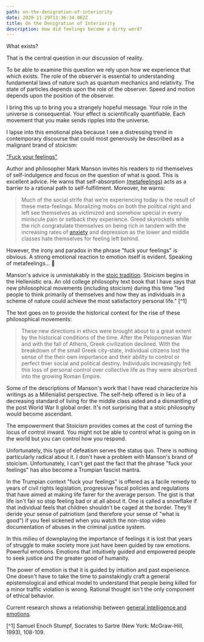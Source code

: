 ```yaml
---
path: on-the-denigration-of-interiority
date: 2020-11-29T13:36:34.062Z
title: On the Denigration of Interiority
description: How did feelings become a dirty word?
---
```

What exists?

That is the central question in our discussion of reality.

To be able to examine this question we rely upon how we experience that which exists. The role of the observer is essential to understanding fundamental laws of nature such as quantum mechanics and relativity. The state of particles depends upon the role of the observer. Speed and motion depends upon the position of the observer.

I bring this up to bring you a strangely hopeful message. Your role in the universe is consequential. Your effect is scientifically quantifiable. Each movement that you make sends ripples into the universe.

I lapse into this emotional plea because I see a distressing trend in contemporary discourse that could most generously be described as a malignant brand of stoicism:

["Fuck your feelings"](https://markmanson.net/fuck-your-feelings)

Author and philosopher Mark Manson invites his readers to rid themselves of self-indulgence and focus on the question of what is good. This is excellent advice. He warns that self-absorption [(metafeelings)](https://markmanson.net/fuck-your-feelings#metafeelings-table) acts as a barrier to a rational path to self-fulfillment. Moreover, he warns: 

> Much of the social strife that we’re experiencing today is the result of these meta-feelings. Moralizing mobs on both the political right and left see themselves as victimized and somehow special in every miniscule pain or setback they experience. Greed skyrockets while the rich congratulate themselves on being rich in tandem with the increasing rates of [anxiety](https://markmanson.net/videos/overcome-anxiety-course) and depression as the lower and middle classes hate themselves for feeling left behind.

However, the irony and paradox in the phrase "fuck your feelings" is obvious. A strong emotional reaction to emotion itself is evident. Speaking of metafeelings... 🤔

Manson's advice is unmistakably in the [stoic tradition](https://en.wikipedia.org/wiki/Stoicism). Stoicism begins in the Hellenistic era. An old college philosophy text book that I have says that new philosophical movements (including stoicism) during this time "led people to think primarily of themselves and how they as individuals in a scheme of nature could achieve the most satisfactory personal life." [^1]

The text goes on to provide the historical context for the rise of these philosophical movements:

> These new directions in ethics were brought about to a great extent by the historical conditions of the time. After the Peloponnesian War and with the fall of Athens, Greek civilization declined. With the breakdown of the small Greek city-state, individual citizens lost the sense of the their own importance and their ability to control or perfect thier social and political destiny. Individuals increasingly felt this loss of personal control over collective life as they were absorbed into the growing Roman Empire.

Some of the descriptions of Manson's work that I have read characterize his writings as a Millenialist perspective. The self-help offered is in lieu of a decreasing standard of living for the middle class aided and a dismantling of the post World War II global order. It's not surprising that a stoic philosophy would become ascendant.

The empowerment that Stoicism provides comes at the cost of turning the locus of control inward. You might not be able to control what is going on in the world but you can control how you respond.

Unfortunately, this type of defeatism serves the status quo. There is nothing particularly radical about it. I don't have a problem with Manson's brand of stoicism. Unfortunately, I can't get past the fact that the phrase "fuck your feelings" has also become a Trumpian fascist mantra.

In the Trumpian context "fuck your feelings" is offered as a facile remedy to years of civil rights legislation, progressive fiscal policies and regulations that have aimed at making life fairer for the average person. The gist is that life isn't fair so stop feeling bad or at all about it. One is called a snowflake if that individual feels that children shouldn't be caged at the border. They'll deride your sense of patriotism (and therefore your sense of "what is good") if you feel sickened when you watch the non-stop video documentation of abuses in the criminal justice system.

In this milieu of downplaying the importance of feelings it is lost that years of struggle to make society more just have been guided by raw emotions. Powerful emotions. Emotions that intuitively guided and empowered people to seek justice and the greater good of humanity.

The power of emotion is that it is guided by intuition and past experience. One doesn't have to take the time to painstakingly craft a general epistemological and ethical model to understand that people being killed for a minor traffic violation is wrong. Rational thought isn't the only component of ethical behavior. 

Current research shows a relationship between [general intelligence and emotions](https://www.scientificamerican.com/article/emotional-smarts-tied-to/). 

[^1] Samuel Enoch Stumpf, Socrates to Sartre (New York: McGraw-Hill, 1993), 108-109.


